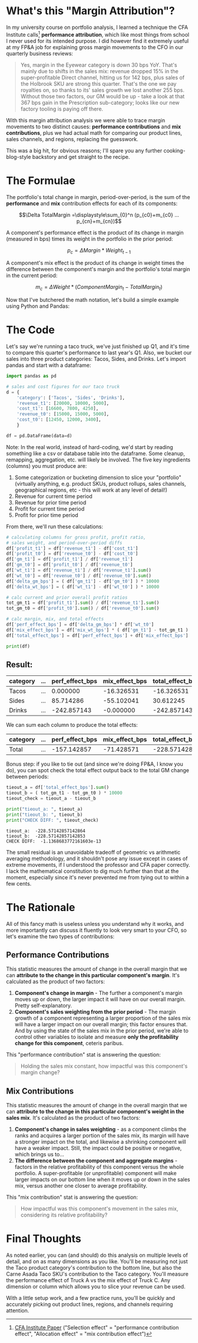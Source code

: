# What's this "Margin Attribution"?

In my university course on portfolio analysis, I learned a technique the CFA Institute calls[^cfapaper] **performance attribution**, which like most things from school I never used for its intended purpose. I did however find it extremely useful at my FP&A job for explaining gross margin movements to the CFO in our quarterly business reviews:

> Yes, margin in the Eyewear category is down 30 bps YoY. That's mainly due to shifts in the sales mix: revenue dropped 15% in the super-profitable Direct channel, hitting us for 142 bps, plus sales of the Holbrook SKU are strong this quarter. That's the one we pay royalties on, so thanks to its' sales growth we lost another 255 bps. Without those two factors, our GM would be up - take a look at that 367 bps gain in the Prescription sub-category; looks like our new factory tooling is paying off there.

With this margin attribution analysis we were able to trace margin movements to two distinct causes: **performance contributions** and **mix contributions**, plus we had actual math for comparing our product lines, sales channels, and regions, replacing the guesswork.

This was a big hit, for obvious reasons; I'll spare you any further cooking-blog-style backstory and get straight to the recipe.

# The Formulae

The portfolio's total change in margin, period-over-period, is the sum of the **performance** and **mix** contribution effects for each of its components:

```math
\Delta TotalMargin =\displaystyle\sum_{0}^n (p_{c0}+m_{c0} ... p_{cn}+m_{cn})
```

A component's performance effect is the product of its change in margin (measured in bps) times its weight in the portfolio in the prior period:

```math
p_c = \Delta Margin*Weight_{t-1}
```

A component's mix effect is the product of its change in weight times the difference between the component's margin and the portfolio's total margin in the current period:

```math
m_c = \Delta Weight*(ComponentMargin_t-TotalMargin_t)
```

Now that I've butchered the math notation, let's build a simple example using Python and Pandas:

# The Code

Let's say we're running a taco truck, we've just finished up Q1, and it's time to compare this quarter's performance to last year's Q1. Also, we bucket our sales into three product categories: Tacos, Sides, and Drinks. Let's import pandas and start with a dataframe:

```python
import pandas as pd

# sales and cost figures for our taco truck
d = {
    'category': ['Tacos', 'Sides', 'Drinks'],
    'revenue_t1': [20000, 10000, 5000],
    'cost_t1': [16600, 7800, 4250],
    'revenue_t0': [15000, 15000, 5000],
    'cost_t0': [12450, 12000, 3400],
    }

df = pd.DataFrame(data=d)
```

Note: In the real world, instead of hard-coding, we'd start by reading something like a csv or database table into the dataframe. Some cleanup, remapping, aggregation, etc. will likely be involved. The five key ingredients (columns) you must produce are:

1. Some categorization or bucketing dimension to slice your "portfolio" (virtually anything, e.g. product SKUs, product rollups, sales channels, geographical regions, etc - this will work at any level of detail!)
2. Revenue for current time period
3. Revenue for prior time period
4. Profit for current time period
5. Profit for prior time period

From there, we'll run these calculations:

```python
# calculating columns for gross profit, profit ratio, 
# sales weight, and period-over-period diffs
df['profit_t1'] = df['revenue_t1'] - df['cost_t1']
df['profit_t0'] = df['revenue_t0'] - df['cost_t0']
df['gm_t1'] = df['profit_t1'] / df['revenue_t1']
df['gm_t0'] = df['profit_t0'] / df['revenue_t0']
df['wt_t1'] = df['revenue_t1'] / df['revenue_t1'].sum()
df['wt_t0'] = df['revenue_t0'] / df['revenue_t0'].sum()
df['delta_gm_bps'] = ( df['gm_t1'] - df['gm_t0'] ) * 10000
df['delta_wt_bps'] = ( df['wt_t1'] - df['wt_t0'] ) * 10000

# calc current and prior overall profit ratios
tot_gm_t1 = df['profit_t1'].sum() / df['revenue_t1'].sum()
tot_gm_t0 = df['profit_t0'].sum() / df['revenue_t0'].sum()

# calc margin, mix, and total effects
df['perf_effect_bps'] = df['delta_gm_bps'] * df['wt_t0']
df['mix_effect_bps'] = df['mix_wt_bps'] * ( df['gm_t1'] - tot_gm_t1 )
df['total_effect_bps'] = df['perf_effect_bps'] + df['mix_effect_bps']

print(df)
```

## Result:

| category | ... | perf_effect_bps | mix_effect_bps | total_effect_bps |
| ---- | ---- | ---- | ---- | ---- |
| Tacos | ... | 0.000000 | -16.326531 | -16.326531 |
| Sides | ... | 85.714286 | -55.102041 | 30.612245 |
| Drinks | ... | -242.857143 | -0.000000 | -242.857143 |

We can sum each column to produce the total effects: 

| category | ... | perf_effect_bps | mix_effect_bps | total_effect_bps |
| ---- | ---- | ---- | ---- | ---- |
| Total | ... | -157.142857 | -71.428571 | -228.571428 |

Bonus step: if you like to tie out (and since we're doing FP&A, I know you do), you can spot check the total effect output back to the total GM change between periods:

```python
tieout_a = df['total_effect_bps'].sum()
tieout_b = ( tot_gm_t1 - tot_gm_t0 ) * 10000
tieout_check = tieout_a - tieout_b

print("tieout_a: ", tieout_a)
print("tieout_b: ", tieout_b)
print("CHECK DIFF: ", tieout_check)
```

```
tieout_a:  -228.57142857142864
tieout_b:  -228.57142857142853
CHECK DIFF:  -1.1368683772161603e-13
```

The small residual is an unavoidable tradeoff of geometric vs arithmetic averaging methodology, and it shouldn't pose any issue except in cases of extreme movements, if I understood the professor and CFA paper correctly. I lack the mathematical constitution to dig much further than that at the moment, especially since it's never prevented me from tying out to within a few cents.

# The Rationale

All of this fancy math is useless unless you understand why it works, and more importantly can discuss it fluently to look very smart to your CFO, so let's examine the two types of contributions:

## Performance Contributions

This statistic measures the amount of change in the overall margin that we can **attribute to the change in this particular component's margin**. It's calculated as the product of two factors:

1) **Component's change in margin** - The further a component's margin moves up or down, the larger impact it will have on our overall margin. Pretty self-explanatory.
2) **Component's sales weighting from the prior period** - The margin growth of a component representing a larger proportion of the sales mix will have a larger impact on our overall margin; this factor ensures that. And by using the state of the sales mix in the prior period, we're able to control other variables to isolate and measure **only the profitability change for this component**, ceteris paribus.

This "performance contribution" stat is answering the question:

> Holding the sales mix constant, how impactful was this component's margin change?

## Mix Contributions

This statistic measures the amount of change in the overall margin that we can **attribute to the change in this particular component's weight in the sales mix**. It's calculated as the product of two factors:

1) **Component's change in sales weighting** - as a component climbs the ranks and acquires a larger portion of the sales mix, its margin will have a stronger impact on the total, and likewise a shrinking component will have a weaker impact. Still, the impact could be positive or negative, which brings us to...
2) **The difference between the component and aggregate margins** - factors in the relative profitability of this component versus the whole portfolio. A super-profitable (or unprofitable) component will make larger impacts on our bottom line when it moves up or down in the sales mix, versus another one closer to average profitability.

This "mix contribution" stat is answering the question:

> How impactful was this component's movement in the sales mix, considering its relative profitability?

# Final Thoughts

As noted earlier, you can (and should) do this analysis on multiple levels of detail, and on as many dimensions as you like. You'll be measuring not just the Taco product category's contribution to the bottom line, but also the Carne Asada Taco SKU's contribution to the Taco category. You'll measure the performance effect of Truck A vs the mix effect of Truck C. Any dimension or column which allows you to slice your revenue can be used.

With a little setup work, and a few practice runs, you'll be quickly and accurately picking out product lines, regions, and channels requiring attention.

[^cfapaper]: [CFA Institute Paper](https://www.cfainstitute.org/-/media/documents/book/rf-lit-review/2019/rflr-performance-attribution.ashx) ("Selection effect" = "performance contribution effect",  "Allocation effect" = "mix contribution effect")
